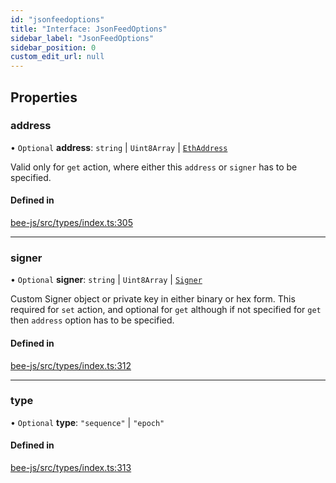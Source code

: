 ```yaml
---
id: "jsonfeedoptions"
title: "Interface: JsonFeedOptions"
sidebar_label: "JsonFeedOptions"
sidebar_position: 0
custom_edit_url: null
---
```


## Properties

### address

• `Optional` **address**: `string` \| `Uint8Array` \| [`EthAddress`](../types/utils.eth.ethaddress.md)

Valid only for `get` action, where either this `address` or `signer` has
to be specified.

#### Defined in

[bee-js/src/types/index.ts:305](https://github.com/ethersphere/bee-js/blob/6f227e1/src/types/index.ts#L305)

___

### signer

• `Optional` **signer**: `string` \| `Uint8Array` \| [`Signer`](../types/signer.md)

Custom Signer object or private key in either binary or hex form.
This required for `set` action, and optional for `get` although
if not specified for `get` then `address` option has to be specified.

#### Defined in

[bee-js/src/types/index.ts:312](https://github.com/ethersphere/bee-js/blob/6f227e1/src/types/index.ts#L312)

___

### type

• `Optional` **type**: ``"sequence"`` \| ``"epoch"``

#### Defined in

[bee-js/src/types/index.ts:313](https://github.com/ethersphere/bee-js/blob/6f227e1/src/types/index.ts#L313)

